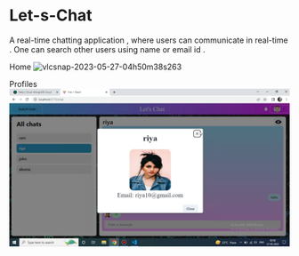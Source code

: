 # Let-s-Chat
A real-time chatting application , where users can communicate in real-time . One can search other users using name or email id .

Home
![vlcsnap-2023-05-27-04h50m38s263](https://github.com/Arkaseus/Let-s-Chat/assets/88939471/51fae1d5-1cd3-4f82-a223-a0a82b0ecb26)

Profiles
![Alt text](/screenshot/vlcsnap-2023-05-27-04h50m55s142.png?raw=true )
